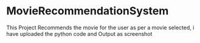 # MovieRecommendationSystem
This Project Recommends the movie for the user as per a movie selected, i have uploaded the python code and Output as screenshot
